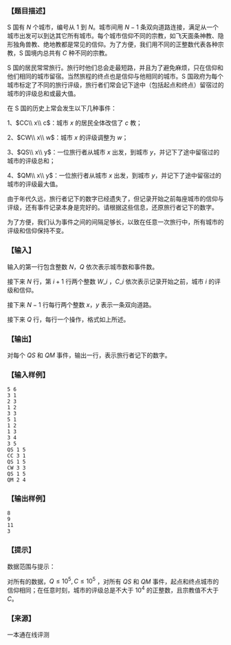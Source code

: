 ### 【题目描述】

S 国有 $N$ 个城市，编号从 $1$ 到 $N$。城市间用 $N-1$ 条双向道路连接，满足从一个城市出发可以到达其它所有城市。每个城市信仰不同的宗教，如飞天面条神教、隐形独角兽教、绝地教都是常见的信仰。为了方便，我们用不同的正整数代表各种宗教，S 国境内总共有 $C$ 种不同的宗教。

S 国的居民常常旅行。旅行时他们总会走最短路，并且为了避免麻烦，只在信仰和他们相同的城市留宿。当然旅程的终点也是信仰与他相同的城市。S 国政府为每个城市标定了不同的旅行评级，旅行者们常会记下途中（包括起点和终点）留宿过的城市的评级总和或最大值。

在 S 国的历史上常会发生以下几种事件：

1、$CC\\ x\\ c$：城市 $x$ 的居民全体改信了 $c$ 教；

2、$CW\\ x\\ w$：城市 $x$ 的评级调整为 $w$；

3、$QS\\ x\\ y$：一位旅行者从城市 $x$ 出发，到城市 $y$，并记下了途中留宿过的城市的评级总和；

4、$QM\\ x\\ y$：一位旅行者从城市 $x$ 出发，到城市 $y$，并记下了途中留宿过的城市的评级最大值。

由于年代久远，旅行者记下的数字已经遗失了，但记录开始之前每座城市的信仰与评级，还有事件记录本身是完好的。请根据这些信息，还原旅行者记下的数字。

为了方便，我们认为事件之间的间隔足够长，以致在任意一次旅行中，所有城市的评级和信仰保持不变。

### 【输入】

输入的第一行包含整数 $N$，$Q$ 依次表示城市数和事件数。

接下来 $N$ 行，第 $i+1$ 行两个整数 $W\_i$ ，$C\_i$ 依次表示记录开始之前，城市 $i$ 的评级和信仰。

接下来 $N-1$ 行每行两个整数 $x$，$y$ 表示一条双向道路。

接下来 $Q$ 行，每行一个操作，格式如上所述。

### 【输出】

对每个 $QS$ 和 $QM$ 事件，输出一行，表示旅行者记下的数字。

### 【输入样例】

```
5 6
3 1
2 3
1 2
3 3
5 1
1 2
1 3
3 4
3 5
QS 1 5
CC 3 1
QS 1 5
CW 3 3
QS 1 5
QM 2 4
```

### 【输出样例】

```
8
9
11
3
```

### 【提示】

数据范围与提示：

对所有的数据，$Q≤10^5 , C≤10^5$ ，对所有 $QS$ 和 $QM$ 事件，起点和终点城市的信仰相同；在任意时刻，城市的评级总是不大于 $10^4$ 的正整数，且宗教值不大于 $C$。


 ### 【来源】

 一本通在线评测 